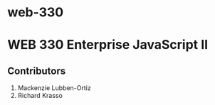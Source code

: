 # web-330
<h1>WEB 330 Enterprise JavaScript II</h1>
<h2>Contributors</h2>
<ol>
  <li>Mackenzie Lubben-Ortiz</li>
  <li>Richard Krasso</li>
</ol>
